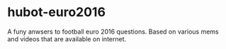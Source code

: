 # hubot-euro2016
A funy anwsers to football euro 2016 questions. Based on various mems and videos that are available on internet.
